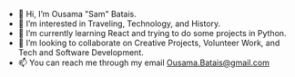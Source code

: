 - 👋 Hi, I’m Ousama "Sam" Batais.
- 👀 I’m interested in Traveling, Technology, and History.
- 🌱 I’m currently learning React and trying to do some projects in Python.
- 💞️ I’m looking to collaborate on Creative Projects, Volunteer Work, and Tech and Software Development.
- 📫 You can reach me through my email Ousama.Batais@gmail.com
<!---
omsb8/omsb8 is a ✨ special ✨ repository because its `README.md` (this file) appears on your GitHub profile.
You can click the Preview link to take a look at your changes.
--->
